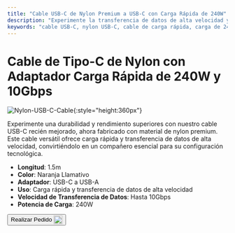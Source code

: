 ```yaml
---
title: "Cable USB-C de Nylon Premium a USB-C con Carga Rápida de 240W"
description: "Experimente la transferencia de datos de alta velocidad y la carga rápida con nuestro cable USB-C de nylon premium a USB-C, diseñado para durabilidad y rendimiento."
keywords: "cable USB-C, nylon USB-C, cable de carga rápida, carga de 240W, transferencia de datos de alta velocidad"
---
```


# Cable de Tipo-C de Nylon con Adaptador Carga Rápida de 240W y 10Gbps

![Nylon-USB-C-Cable](https://assets.openterface.com/images/product/part/nylon-usb-c-cable.webp){:style="height:360px"}

Experimente una durabilidad y rendimiento superiores con nuestro cable USB-C recién mejorado, ahora fabricado con material de nylon premium. Este cable versátil ofrece carga rápida y transferencia de datos de alta velocidad, convirtiéndolo en un compañero esencial para su configuración tecnológica.

- **Longitud**: 1.5m
- **Color**: Naranja Llamativo
- **Adaptador**: USB-C a USB-A
- **Uso**: Carga rápida y transferencia de datos de alta velocidad
- **Velocidad de Transferencia de Datos**: Hasta 10Gbps
- **Potencia de Carga**: 240W

<button class="md-button" onclick="window.location.href='https://shop.techxartisan.com/products/upgraded-nylon-usb-c-cable-240w-fast-charging-10gbps-data-transfer-1-5m-with-usb-a-adapter-eye-catching-orange'"> Realizar Pedido <img src="https://assets.openterface.com/images/trademark/txa.svg" alt="TxA Shop" style="vertical-align: middle; height: 20px;"></button>
